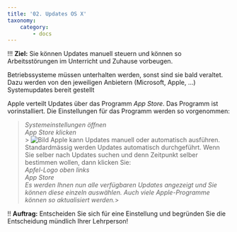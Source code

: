 ```yaml
---
title: '02. Updates OS X'
taxonomy:
    category:
        - docs
---
```


!!! **Ziel:** Sie können Updates manuell steuern und können so Arbeitsstörungen im Unterricht und Zuhause vorbeugen.<br>

Betriebssysteme müssen unterhalten werden, sonst sind sie bald veraltet. Dazu werden von den jeweiligen Anbietern (Microsoft, Apple, ...) Systemupdates bereit gestellt

Apple verteilt Updates über das Programm *App Store*. Das Programm ist vorinstalliert. Die Einstellungen für das Programm werden so vorgenommen:<br>
>*Systemeinstellungen öffnen*<br>
*App Store klicken*<br> >
![Bild](http://tacamo.ch/byod/resources/71.jpg)
Apple kann Updates manuell oder automatisch ausführen. Standardmässig werden Updates automatisch durchgeführt. Wenn Sie selber nach Updates suchen und denn Zeitpunkt selber bestimmen wollen, dann klicken Sie:<br>
*Apfel-Logo oben links*<br>
*App Store*<br>
*Es werden Ihnen nun alle verfügbaren Updates angezeigt und Sie können diese einzeln auswählen. Auch viele Apple-Programme können so aktualisiert werden.*><br>

!! **Auftrag:** Entscheiden Sie sich für eine Einstellung und begründen Sie die Entscheidung mündlich Ihrer Lehrperson!

